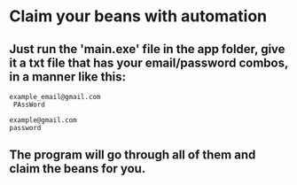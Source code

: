 # Claim your beans with automation

## Just run the 'main.exe' file in the app folder, give it a txt file that has your email/password combos, in a manner like this:

```
example_email@gmail.com
 PAssWord
 
example@gmail.com
password
```

## The program will go through all of them and claim the beans for you.
